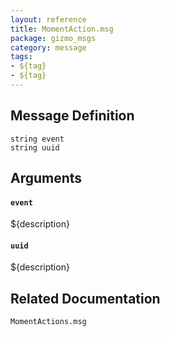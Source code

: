 ```yaml
---
layout: reference
title: MomentAction.msg
package: gizmo_msgs
category: message
tags: 
- ${tag}
- ${tag}
---
```


## Message Definition
```
string event
string uuid
```

## Arguments
#### `event`
${description}

#### `uuid`
${description}

## Related Documentation
``MomentActions.msg``  
